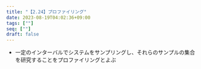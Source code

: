 ```yaml
---
title: "【2.24】プロファイリング"
date: 2023-08-19T04:02:36+09:00
tags: [""]
seq: [""]
draft: false
---
```


- 一定のインターバルでシステムをサンプリングし、それらのサンプルの集合を研究することをプロファイリングとよぶ